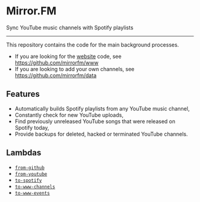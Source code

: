 # Mirror.FM

Sync YouTube music channels with Spotify playlists

--------

This repository contains the code for the main background processes.

 - If you are looking for the [website](https://mirror.fm) code, see https://github.com/mirrorfm/www
 - If you are looking to add your own channels, see https://github.com/mirrorfm/data

## Features

 - Automatically builds Spotify playlists from any YouTube music channel,
 - Constantly check for new YouTube uploads,
 - Find previously unreleased YouTube songs that were released on Spotify today,
 - Provide backups for deleted, hacked or terminated YouTube channels.

## Lambdas

 - [`from-github`](functions/from-github/)
 - [`from-youtube`](functions/from-youtube/)
 - [`to-spotify`](functions/to-spotify/)
 - [`to-www-channels`](functions/to-www-channels/)
 - [`to-www-events`](functions/to-www-events/)
